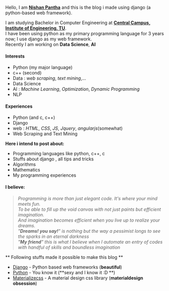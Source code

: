 Hello, I am **[Nishan Pantha]** and this is the blog i made using django (a python-based web framework).

I am studying Bachelor in Computer Engineering at **[Central Campus, Institute of Engineering, TU]**.  
I have been using python as my primary programming language for 3 years now; I use django as my web framework.  
Recently I am working on **Data Science**, **AI**

#### Interests

* Python (my major language)
* c++ (second)
* Data : *web scraping*, *text mining*,...
* Data Science
* AI : *Machine Learning*, *Optimization*, *Dynamic Programming*
* NLP

#### Experiences

* Python (and c, c++)
* Django
* web : *HTML*, *CSS*, *JS*, *Jquery*, *angularjs*(somewhat)
* Web Scraping and Text Mining

**Here i intend to post about:**

  * Programming languages like python, c++, c
  * Stuffs about django , all tips and tricks
  * Algorithms
  * Mathematics
  * My programming experiences

#### I believe:  
> *Programming is more than just elegant code. It's where your mind meets fun.*  
> *To be able to fill up the void canvas with not just paints but efficient imagination.*  
> *And imagination becomes efficient when you live up to realize your dreams.*  
> *"**Dreams! you say!**" is nothing but the way a pessimist longs to see the sparks in an eternal darkness*  
> *"**My friend**" this is what I believe when I automate an entry of codes with handful of skills and boundless imagination*  





** Following stuffs made it possible to make this blog **

* [Django] - Python based web frameworks (**beautiful**)
* [Python] - You know it (**sexy and I know it :D **)
* [Materializecss] - A material design css library (**materialdesign obsession**)


[Django]:https://www.djangoproject.com/
[Python]:https://www.python.org/
[Materializecss]:http://materializecss.com/
[Nishan Pantha]:https://twitter.com/nishPARADOX
[Central Campus, Institute of Engineering, TU]:http://ioe.edu.np/
